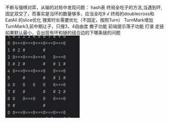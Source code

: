 
不断与强棋对弈，从输的对局中发现问题：
hash表
终局全吃子的方法,当遇到环,固定双交了，而事实是当环的数量够多，应当全吃9       √
终局的doublecross和EatAll 的slice优化
搜索时长需要优化（不固定，按照Turn）
TurnMark增加TurnMark3,前中期让子，只搜3，4自由度
撤子功能
前端提示落子功能
打谱
走链如果默认最小，会出现有环和链的组合边的下哪条链的问题
![img.png](img.png)